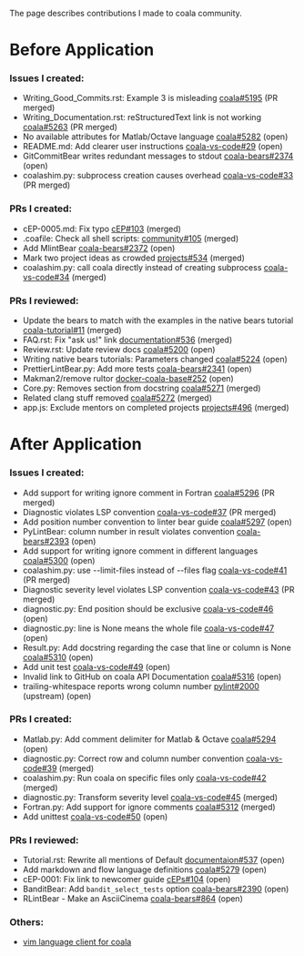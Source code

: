 The page describes contributions I made to coala community.

# Before Application

### Issues I created:

* Writing_Good_Commits.rst: Example 3 is misleading [coala#5195](https://github.com/coala/coala/issues/5195) (PR merged)
* Writing_Documentation.rst: reStructuredText link is not working [coala#5263](https://github.com/coala/coala/issues/5263) (PR merged)
* No available attributes for Matlab/Octave language [coala#5282](https://github.com/coala/coala/issues/5282) (open)
* README.md: Add clearer user instructions [coala-vs-code#29](https://github.com/coala/coala-vs-code/issues/29) (open)
* GitCommitBear writes redundant messages to stdout [coala-bears#2374](https://github.com/coala/coala-bears/issues/2374) (open)
* coalashim.py: subprocess creation causes overhead [coala-vs-code#33](https://github.com/coala/coala-vs-code/issues/33) (PR merged)

### PRs I created:

* cEP-0005.md: Fix typo [cEP#103](https://github.com/coala/cEPs/pull/103) (merged)
* .coafile: Check all shell scripts: [community#105](https://github.com/coala/community/pull/105) (merged)
* Add MlintBear [coala-bears#2372](https://github.com/coala/coala-bears/pull/2372) (open)
* Mark two project ideas as crowded [projects#534](https://github.com/coala/projects/pull/534) (merged)
* coalashim.py: call coala directly instead of creating subprocess [coala-vs-code#34](https://github.com/coala/coala-vs-code/pull/34) (merged)

### PRs I reviewed:

* Update the bears to match with the examples in the native bears tutorial [coala-tutorial#11](https://github.com/coala/coala-tutorial/pull/11) (merged)
* FAQ.rst: Fix "ask us!" link [documentation#536](https://github.com/coala/documentation/pull/536) (merged)
* Review.rst: Update review docs [coala#5200](https://github.com/coala/coala/pull/5200) (open)
* Writing native bears tutorials: Parameters changed [coala#5224](https://github.com/coala/coala/pull/5224) (open)
* PrettierLintBear.py: Add more tests [coala-bears#2341](https://github.com/coala/coala-bears/pull/2341) (open)
* Makman2/remove rultor [docker-coala-base#252](https://github.com/coala/docker-coala-base/pull/252) (open)
* Core.py: Removes section from docstring [coala#5271](https://github.com/coala/coala/pull/5271) (merged)
* Related clang stuff removed [coala#5272](https://github.com/coala/coala/pull/5272) (merged)
* app.js: Exclude mentors on completed projects [projects#496](https://github.com/coala/projects/pull/496) (merged)

# After Application

### Issues I created:

* Add support for writing ignore comment in Fortran [coala#5296](https://github.com/coala/coala/issues/5296) (PR merged)
* Diagnostic violates LSP convention [coala-vs-code#37](https://github.com/coala/coala-vs-code/issues/37) (PR merged)
* Add position number convention to linter bear guide [coala#5297](https://github.com/coala/coala/issues/5297) (open)
* PyLintBear: column number in result violates convention [coala-bears#2393](https://github.com/coala/coala-bears/issues/2393) (open)
* Add support for writing ignore comment in different languages [coala#5300](https://github.com/coala/coala/issues/5300) (open)
* coalashim.py: use --limit-files instead of --files flag [coala-vs-code#41](https://github.com/coala/coala-vs-code/issues/41) (PR merged)
* Diagnostic severity level violates LSP convention [coala-vs-code#43](https://github.com/coala/coala-vs-code/issues/43) (PR merged)
* diagnostic.py: End position should be exclusive [coala-vs-code#46](https://github.com/coala/coala-vs-code/issues/46) (open)
* diagnostic.py: line is None means the whole file [coala-vs-code#47](https://github.com/coala/coala-vs-code/issues/47) (open)
* Result.py: Add docstring regarding the case that line or column is None [coala#5310](https://github.com/coala/coala/issues/5310) (open)
* Add unit test [coala-vs-code#49](https://github.com/coala/coala-vs-code/issues/49) (open)
* Invalid link to GitHub on coala API Documentation [coala#5316](https://github.com/coala/coala/issues/5316) (open)
* trailing-whitespace reports wrong column number [pylint#2000](https://github.com/PyCQA/pylint/issues/2000) (upstream) (open)

### PRs I created:

* Matlab.py: Add comment delimiter for Matlab & Octave [coala#5294](https://github.com/coala/coala/pull/5294) (open)
* diagnostic.py: Correct row and column number convention [coala-vs-code#39](https://github.com/coala/coala-vs-code/pull/39) (merged)
* coalashim.py: Run coala on specific files only [coala-vs-code#42](https://github.com/coala/coala-vs-code/pull/42) (merged)
* diagnostic.py: Transform severity level [coala-vs-code#45](https://github.com/coala/coala-vs-code/pull/45) (merged)
* Fortran.py: Add support for ignore comments [coala#5312](https://github.com/coala/coala/pull/5312) (merged)
* Add unittest [coala-vs-code#50](https://github.com/coala/coala-vs-code/pull/50) (open)

### PRs I reviewed:

* Tutorial.rst: Rewrite all mentions of Default [documentaion#537](https://github.com/coala/documentation/pull/537) (open)
* Add markdown and flow language definitions [coala#5279](https://github.com/coala/coala/pull/5279) (open)
* cEP-0001: Fix link to newcomer guide [cEPs#104](https://github.com/coala/cEPs/pull/104) (open)
* BanditBear: Add `bandit_select_tests` option [coala-bears#2390](https://github.com/coala/coala-bears/pull/2390) (open)
* RLintBear - Make an AsciiCinema [coala-bears#864](https://github.com/coala/coala-bears/issues/864) (open)

### Others:

* [vim language client for coala](https://github.com/li-boxuan/coala-LSP-clients/tree/master/vim)
